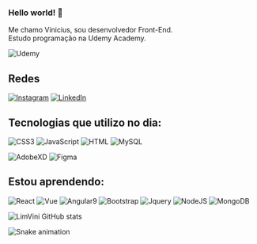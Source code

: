 ### Hello world! 🖖
Me chamo Vinicius, sou desenvolvedor Front-End.<br>Estudo programação na Udemy Academy.<br>

![Udemy](https://img.shields.io/badge/Udemy-7f03fc?style=for-the-badge&logo=Udemy&logoColor=white)

## Redes
[![Instagram](https://img.shields.io/badge/Instagram-E4405F?style=for-the-badge&logo=instagram&logoColor=white)](https://www.instagram.com/_limvini/)
[![LinkedIn](https://img.shields.io/badge/LinkedIn-0077B5?style=for-the-badge&logo=linkedin&logoColor=white)](https://www.linkedin.com/in/limvini/)
## Tecnologias que utilizo no dia:

![CSS3](https://img.shields.io/badge/CSS3-1572B6?style=for-the-badge&logo=css3&logoColor=white)
![JavaScript](https://img.shields.io/badge/JavaScript-F7DF1E?style=for-the-badge&logo=javascript&logoColor=black)
![HTML](https://img.shields.io/badge/HTML5-E34F26?style=for-the-badge&logo=html5&logoColor=white)
![MySQL](https://img.shields.io/badge/MySQL-00000F?style=for-the-badge&logo=mysql&logoColor=white)

![AdobeXD](https://img.shields.io/badge/Adobe%20XD-470137?style=for-the-badge&logo=Adobe%20XD&logoColor=#FF61F6)
![Figma](https://img.shields.io/badge/Figma-850033?style=for-the-badge&logo=figma&logoColor=white)


## Estou aprendendo:

![React](https://img.shields.io/badge/React-0377fc?style=for-the-badge&logo=react&logoColor=61DAFB)
![Vue](https://img.shields.io/badge/Vue.js-35495E?style=for-the-badge&logo=vue.js&logoColor=4FC08D)
![Angular9](https://img.shields.io/badge/AngularJS-E23237?style=for-the-badge&logo=angularjs&logoColor=white)
![Bootstrap](https://img.shields.io/badge/Bootstrap-563D7C?style=for-the-badge&logo=bootstrap&logoColor=white)
![Jquery](https://img.shields.io/badge/jQuery-0769AD?style=for-the-badge&logo=jquery&logoColor=white)
![NodeJS](https://img.shields.io/badge/Node.js-43853D?style=for-the-badge&logo=node.js&logoColor=white)
![MongoDB](https://img.shields.io/badge/MongoDB-4EA94B?style=for-the-badge&logo=mongodb&logoColor=white)

![LimVini GitHub stats](https://github-readme-stats.vercel.app/api?username=LimVini&show_icons=true&theme=radical)

![Snake animation](https://github.com/LimVini/LimVini/blob/output/github-contribution-grid-snake.svg)
